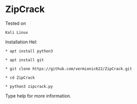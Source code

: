 # ZipCrack
Tested on

    Kali Linux

Installation Hel:

    * apt install python3

    * apt install git

    * git clone https://github.com/vermionic622/ZipCrack.git

    * cd ZipCrack

    * python3 zipcrack.py

Type help for more information.
